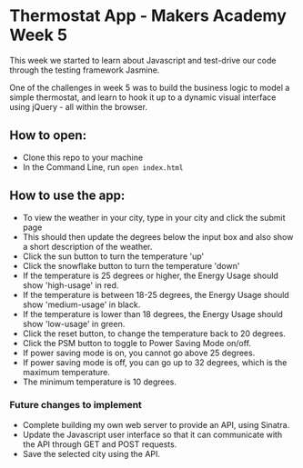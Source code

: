 # Thermostat App - Makers Academy Week 5 #

This week we started to learn about Javascript and test-drive our code through the testing framework Jasmine.

One of the challenges in week 5 was to build the business logic to model a simple thermostat, and learn to hook it up to a dynamic visual interface using jQuery - all within the browser.

## How to open: ##

  * Clone this repo to your machine
  * In the Command Line, run `open index.html`
  
## How to use the app: ##
  * To view the weather in your city, type in your city and click the submit page
  * This should then update the degrees below the input box and also show a short description of the weather.
  * Click the sun button to turn the temperature 'up'
  * Click the snowflake button to turn the temperature 'down'
  * If the temperature is 25 degrees or higher, the Energy Usage should show 'high-usage' in red.
  * If the temperature is between 18-25 degrees, the Energy Usage should show 'medium-usage' in black.
  * If the temperature is lower than 18 degrees, the Energy Usage should show 'low-usage' in green.
  * Click the reset button, to change the temperature back to 20 degrees.
  * Click the PSM button to toggle to Power Saving Mode on/off. 
  * If power saving mode is on, you cannot go above 25 degrees.
  * If power saving mode is off, you can go up to 32 degrees, which is the maximum temperature.
  * The minimum temperature is 10 degrees.

### Future changes to implement ###
  * Complete building my own web server to provide an API, using Sinatra.
  * Update the Javascript user interface so that it can communicate with the API through GET and POST requests.
  * Save the selected city using the API.
 
